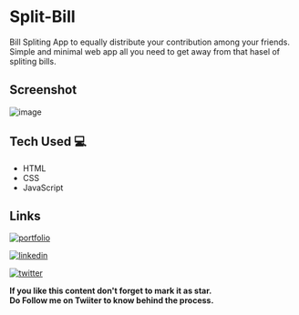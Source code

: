 # Split-Bill
Bill Spliting App to equally distribute your contribution among your friends. Simple and minimal web app all you need to get away from that hasel of spliting bills.

## Screenshot
![image](https://user-images.githubusercontent.com/78084828/151746321-a681fbfe-9a7e-493b-b9b7-b25d57648482.png)

## Tech Used 💻
- HTML
- CSS
- JavaScript

## Links
[![portfolio](https://img.shields.io/badge/my_portfolio-000?style=for-the-badge&logo=ko-fi&logoColor=white)](https://shubhamashish33.github.io/aboutmev2/)

[![linkedin](https://img.shields.io/badge/linkedin-0A66C2?style=for-the-badge&logo=linkedin&logoColor=white)](https://www.linkedin.com/in/shubham-ashish-81a6a01b2/)

[![twitter](https://img.shields.io/badge/twitter-1DA1F2?style=for-the-badge&logo=twitter&logoColor=white)](https://twitter.com/imaashish_)

**If you like this content don't forget to mark it as star. \
Do Follow me on Twiiter to know behind the process.** 
